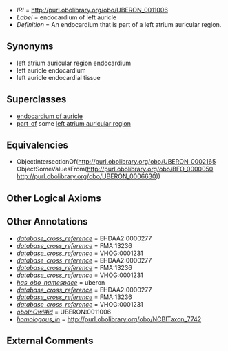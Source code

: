  * *IRI* = http://purl.obolibrary.org/obo/UBERON_0011006
 * *Label* = endocardium of left auricle
 * *Definition* = An endocardium that is part of a left atrium auricular region.

## Synonyms

 * left atrium auricular region endocardium
 * left auricle endocardium
 * left auricle endocardial tissue

## Superclasses

 * [endocardium of auricle](../../UBERON/05/UBERON_0011005.md)
 * [part_of](../../BFO/50/BFO_0000050.md) some [left atrium auricular region](../../UBERON/30/UBERON_0006630.md)

## Equivalencies

 * ObjectIntersectionOf(<http://purl.obolibrary.org/obo/UBERON_0002165> ObjectSomeValuesFrom(<http://purl.obolibrary.org/obo/BFO_0000050> <http://purl.obolibrary.org/obo/UBERON_0006630>))

## Other Logical Axioms


## Other Annotations

 * *[database_cross_reference](../../ef/oboInOwl#hasDbXref.md)* = EHDAA2:0000277
 * *[database_cross_reference](../../ef/oboInOwl#hasDbXref.md)* = FMA:13236
 * *[database_cross_reference](../../ef/oboInOwl#hasDbXref.md)* = VHOG:0001231
 * *[database_cross_reference](../../ef/oboInOwl#hasDbXref.md)* = EHDAA2:0000277
 * *[database_cross_reference](../../ef/oboInOwl#hasDbXref.md)* = FMA:13236
 * *[database_cross_reference](../../ef/oboInOwl#hasDbXref.md)* = VHOG:0001231
 * *[has_obo_namespace](../../ce/oboInOwl#hasOBONamespace.md)* = uberon
 * *[database_cross_reference](../../ef/oboInOwl#hasDbXref.md)* = EHDAA2:0000277
 * *[database_cross_reference](../../ef/oboInOwl#hasDbXref.md)* = FMA:13236
 * *[database_cross_reference](../../ef/oboInOwl#hasDbXref.md)* = VHOG:0001231
 * *[oboInOwl#id](../../id/oboInOwl#id.md)* = UBERON:0011006
 * *[homologous_in](../../core#homologous/in/core#homologous_in.md)* = http://purl.obolibrary.org/obo/NCBITaxon_7742

## External Comments

